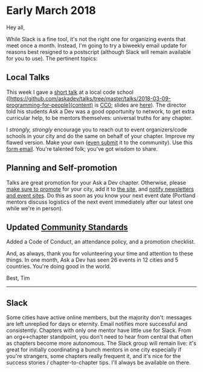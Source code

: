 # Early March 2018

Hey all,

While Slack is a fine tool, it's not the right one for organizing events that meet once a month. Instead, I'm going to try a biweekly email update for reasons best resigned to a postscript (although Slack will remain available for you to use). The pertinent topics:

## Local Talks
This week I gave a [short talk](https://www.youtube.com/watch?v=oX5VYDxvYi8) at a local code school ([https://github.com/askadev/talks/tree/master/talks/2018-03-09-programming-for-people](content) is [CC0](https://github.com/askadev/talks/blob/master/UNLICENSE); slides are [here](https://docs.google.com/presentation/d/1Jrjv2ujlV-40RJtawayWMjVUWxaIhEOoUOKufqymAdo/edit?usp=sharing)). The director told his students Ask a Dev was a good opportunity to network, to get extra curricular help, to be mentors themselves: universal truths for any chapter.

I *strongly, strongly* encourage you to reach out to event organizers/code schools in your city and do the same on behalf of your chapter. Improve my flawed version. Make your own ([even submit](https://github.com/askadev/talks#adding-a-new-talk) it to the community). Use this [form email](https://docs.google.com/document/d/10_kbUwz-nIvDdsn3XQM8RRRScaFv8qGJscZBf--iioo/edit?usp=sharing). You're talented folk; you've got wisdom to share.

## Planning and Self-promotion
Talks are great promotion for your Ask a Dev chapter. Otherwise, please [make sure to promote](https://github.com/askadev/community-standards#promotion) for your city, add it to [the site](https://askadev.org/), and [notify newsletters and event sites](https://docs.google.com/spreadsheets/d/1aaTWKOzhWl64znQ8dCzLocott5uMEt9pJYiXA1bzP0c/edit?usp=sharing). Do this as soon as you know your next event date (Portland mentors discuss logistics of the next event immediately after our latest one while we're in person).

## Updated [Community Standards](https://github.com/askadev/community-standards)
Added a Code of Conduct, an attendance policy, and a promotion checklist.


And, as always, thank you for volunteering your time and attention to these things. In one month, Ask a Dev has seen 26 events in 12 cities and 5 countries. You're doing good in the world.

Best,
Tim

---

## Slack
Some cities have active online members, but the majority don't: messages are left unreplied for days or eternity. Email notifies more successful and consistently. Chapters with only one mentor have little use for Slack. From an org<->chapter standpoint, you don't need to hear from central that often as chapters become more autonomous. The Slack group will remain live: it's great for initially coordinating a bunch mentors in one city especially if you're strangers, some chapters really frequent it, and it's nice for the success stories / chapter-to-chapter tips. I'll always be available on there.
